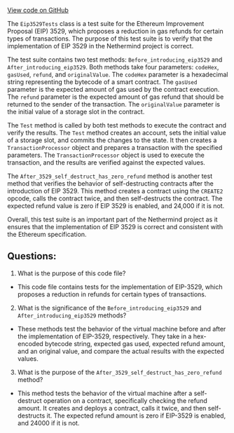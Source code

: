 [View code on GitHub](https://github.com/NethermindEth/nethermind/src/Nethermind/Nethermind.Evm.Test/Eip3529RefundsTests.cs)

The `Eip3529Tests` class is a test suite for the Ethereum Improvement Proposal (EIP) 3529, which proposes a reduction in gas refunds for certain types of transactions. The purpose of this test suite is to verify that the implementation of EIP 3529 in the Nethermind project is correct.

The test suite contains two test methods: `Before_introducing_eip3529` and `After_introducing_eip3529`. Both methods take four parameters: `codeHex`, `gasUsed`, `refund`, and `originalValue`. The `codeHex` parameter is a hexadecimal string representing the bytecode of a smart contract. The `gasUsed` parameter is the expected amount of gas used by the contract execution. The `refund` parameter is the expected amount of gas refund that should be returned to the sender of the transaction. The `originalValue` parameter is the initial value of a storage slot in the contract.

The `Test` method is called by both test methods to execute the contract and verify the results. The `Test` method creates an account, sets the initial value of a storage slot, and commits the changes to the state. It then creates a `TransactionProcessor` object and prepares a transaction with the specified parameters. The `TransactionProcessor` object is used to execute the transaction, and the results are verified against the expected values.

The `After_3529_self_destruct_has_zero_refund` method is another test method that verifies the behavior of self-destructing contracts after the introduction of EIP 3529. This method creates a contract using the `CREATE2` opcode, calls the contract twice, and then self-destructs the contract. The expected refund value is zero if EIP 3529 is enabled, and 24,000 if it is not.

Overall, this test suite is an important part of the Nethermind project as it ensures that the implementation of EIP 3529 is correct and consistent with the Ethereum specification.
## Questions: 
 1. What is the purpose of this code file?
- This code file contains tests for the implementation of EIP-3529, which proposes a reduction in refunds for certain types of transactions.

2. What is the significance of the `Before_introducing_eip3529` and `After_introducing_eip3529` methods?
- These methods test the behavior of the virtual machine before and after the implementation of EIP-3529, respectively. They take in a hex-encoded bytecode string, expected gas used, expected refund amount, and an original value, and compare the actual results with the expected values.

3. What is the purpose of the `After_3529_self_destruct_has_zero_refund` method?
- This method tests the behavior of the virtual machine after a self-destruct operation on a contract, specifically checking the refund amount. It creates and deploys a contract, calls it twice, and then self-destructs it. The expected refund amount is zero if EIP-3529 is enabled, and 24000 if it is not.